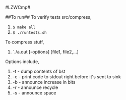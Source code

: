 #LZWCmp#

##To run##
To verify tests src/compress,
1. `$ make all`
2. `$ ./runtests.sh`

To compress stuff,
1. `./a.out [-options] [file1, file2,...]

Options include,
1. -t - dump contents of bst 
2. -c - print code to stdout right before it's sent to sink 
3. -b - announce increase in bits
4. -r - announce recycle
5. -s - announce space

